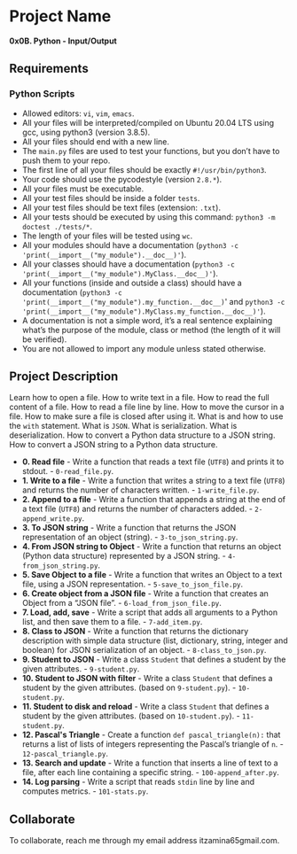 # Project Name
**0x0B. Python - Input/Output**


##  Requirements

### Python Scripts
*   Allowed editors: `vi`, `vim`, `emacs`.
*   All your files will be interpreted/compiled on Ubuntu 20.04 LTS using gcc, using python3 (version 3.8.5).
*   All your files should end with a new line.
*   The `main.py` files are used to test your functions, but you don’t have to push them to your repo.
*   The first line of all your files should be exactly `#!/usr/bin/python3`.
*   Your code should use the pycodestyle (version `2.8.*`).
*   All your files must be executable.
*   All your test files should be inside a folder `tests`.
*   All your test files should be text files (extension: `.txt`).
*   All your tests should be executed by using this command: `python3 -m doctest ./tests/*`.
*   The length of your files will be tested using `wc`.
*   All your modules should have a documentation (`python3 -c 'print(__import__("my_module").__doc__)'`).
*   All your classes should have a documentation (`python3 -c 'print(__import__("my_module").MyClass.__doc__)'`).
*   All your functions (inside and outside a class) should have a documentation (`python3 -c 'print(__import__("my_module").my_function.__doc__)`' and `python3 -c 'print(__import__("my_module").MyClass.my_function.__doc__)'`).
*   A documentation is not a simple word, it’s a real sentence explaining what’s the purpose of the module, class or method (the length of it will be verified).
*   You are not allowed to import any module unless stated otherwise.


## Project Description
Learn how to open a file.
How to write text in a file.
How to read the full content of a file.
How to read a file line by line.
How to move the cursor in a file.
How to make sure a file is closed after using it.
What is and how to use the `with` statement.
What is `JSON`.
What is serialization.
What is deserialization.
How to convert a Python data structure to a JSON string.
How to convert a JSON string to a Python data structure.


* **0. Read file** - Write a function that reads a text file (`UTF8`) and prints it to stdout. - `0-read_file.py`.
* **1. Write to a file** - Write a function that writes a string to a text file (`UTF8`) and returns the number of characters written. - `1-write_file.py`.
* **2. Append to a file** - Write a function that appends a string at the end of a text file (`UTF8`) and returns the number of characters added. - `2-append_write.py`.
* **3. To JSON string** - Write a function that returns the JSON representation of an object (string). - `3-to_json_string.py`.
* **4. From JSON string to Object** - Write a function that returns an object (Python data structure) represented by a JSON string. - `4-from_json_string.py`.
* **5. Save Object to a file** - Write a function that writes an Object to a text file, using a JSON representation. - `5-save_to_json_file.py`.
* **6. Create object from a JSON file** - Write a function that creates an Object from a “JSON file”. - `6-load_from_json_file.py`.
* **7. Load, add, save** - Write a script that adds all arguments to a Python list, and then save them to a file. - `7-add_item.py`.
* **8. Class to JSON** - Write a function that returns the dictionary description with simple data structure (list, dictionary, string, integer and boolean) for JSON serialization of an object. - `8-class_to_json.py`.
* **9. Student to JSON** - Write a class `Student` that defines a student by the given attributes. - `9-student.py`.
* **10. Student to JSON with filter** - Write a class `Student` that defines a student by the given attributes. (based on `9-student.py`). - `10-student.py`.
* **11. Student to disk and reload** - Write a class `Student` that defines a student by the given attributes. (based on `10-student.py`). - `11-student.py`.
* **12. Pascal's Triangle** - Create a function `def pascal_triangle(n):` that returns a list of lists of integers representing the Pascal’s triangle of `n`. - `12-pascal_triangle.py`.
* **13. Search and update** - Write a function that inserts a line of text to a file, after each line containing a specific string. - `100-append_after.py`.
* **14. Log parsing** - Write a script that reads `stdin` line by line and computes metrics. - `101-stats.py`.


## Collaborate

To collaborate, reach me through my email address itzamina65gmail.com.
